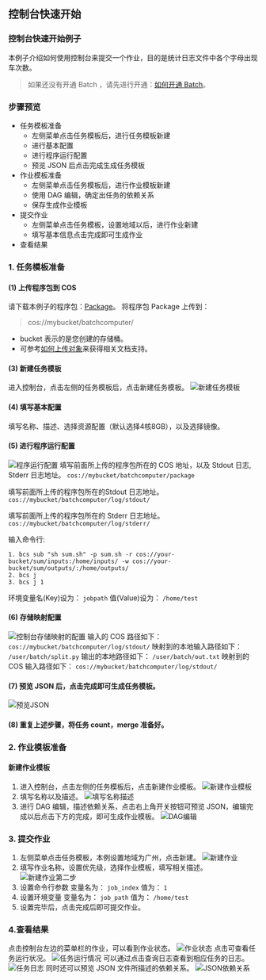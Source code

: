 ## 控制台快速开始
### 控制台快速开始例子
本例子介绍如何使用控制台来提交一个作业，目的是统计日志文件中各个字母出现车次数。
> 如果还没有开通 Batch ，请先进行开通：[如何开通 Batch](
//cloud.tencent.com/document/product/599/10446?!preview&lang=cn)。 

### 步骤预览
* 任务模板准备
	* 左侧菜单点击任务模板后，进行任务模板新建
	* 进行基本配置
	* 进行程序运行配置
	* 预览 JSON 后点击完成生成任务模板
* 作业模板准备
	* 左侧菜单点击任务模板后，进行作业模板新建
	* 使用 DAG 编辑，确定出任务的依赖关系
	* 保存生成作业模板
* 提交作业
	* 左侧菜单点击任务模板，设置地域以后，进行作业新建
	* 填写基本信息点击完成即可生成作业
* 查看结果

### 1. 任务模板准备
#### (1) 上传程序包到 COS
请下载本例子的程序包：[Package]()。
将程序包 Package 上传到：
> cos://mybucket/batchcomputer/

* bucket 表示的是您创建的存储桶。
* 可参考[如何上传对象](//cloud.tencent.com/document/product/436/6255?!preview&lang=cn)来获得相关文档支持。

#### (3) 新建任务模板
进入控制台，点击左侧的任务模板后，点击新建任务模板。
![新建任务模板](https://mc.qcloudimg.com/static/img/df69a02f188bc101b2f758170a1e8477/image.jpg)
#### (4) 填写基本配置
填写名称、描述、选择资源配置（默认选择4核8GB），以及选择镜像。
#### (5) 进行程序运行配置
![程序运行配置](https://mc.qcloudimg.com/static/img/eddc5bcb4a52494e46fcd5b827865a60/image.jpg)
填写前面所上传的程序包所在的 COS 地址，以及 Stdout 日志, Stderr 日志地址。
`cos://mybucket/batchcomputer/package`

填写前面所上传的程序包所在的Stdout 日志地址。
`cos://mybucket/batchcomputer/log/stdout/`

填写前面所上传的程序包所在的 Stderr 日志地址。
`cos://mybucket/batchcomputer/log/stderr/`

输入命令行:

```
1. bcs sub "sh sum.sh" -p sum.sh -r cos://your-bucket/sum/inputs:/home/inputs/ -w cos://your-bucket/sum/outputs/:/home/outputs/
2. bcs j
3. bcs j 1
```
环境变量名(Key)设为：
`jobpath`
值(Value)设为：
`/home/test`
#### (6) 存储映射配置
![控制台存储映射的配置](https://mc.qcloudimg.com/static/img/7fcf46d6ee21e66e6bda8c91031bad73/image.jpg)
输入的 COS 路径如下：
`cos://mybucket/batchcomputer/log/stdout/`
映射到的本地输入路径如下：
`/user/batch/split.py`
输出的本地路径如下：
`/user/batch/out.txt`
映射到的 COS 输入路径如下：
`cos://mybucket/batchcomputer/log/stdout/`
#### (7) 预览 JSON 后，点击完成即可生成任务模板。
![预览JSON](https://mc.qcloudimg.com/static/img/4f341aaa4d238d33b4ed1491ab30a1ab/image.jpg)
#### (8) 重复上述步骤，将任务 count，merge 准备好。
### 2. 作业模板准备
####  新建作业模板
1. 进入控制台，点击左侧的任务模板后，点击新建作业模板。
![新建作业模板](https://mc.qcloudimg.com/static/img/9298592238775f9056d10da962ada6d8/image.jpg)
2. 填写名称以及描述。
![填写名称描述](https://mc.qcloudimg.com/static/img/c50631771d62d29595f73be659c176a9/image.jpg)
3. 进行 DAG 编辑，描述依赖关系，点击右上角开关按钮可预览 JSON，编辑完成以后点击下方的完成，即可生成作业模板。
![DAG编辑](https://mc.qcloudimg.com/static/img/8df1f260b80689858dbf550d457fac35/image.jpg)

### 3. 提交作业
1. 左侧菜单点击任务模板，本例设置地域为广州，点击新建。
![新建作业](https://mc.qcloudimg.com/static/img/812754c18259ef74ef2f71cd31b1e9d5/image.jpg)
2. 填写作业名称，设置优先级，选择作业模板，填写相关描述。
![新建作业第二步](https://mc.qcloudimg.com/static/img/785eaa5fe4cd36d1fd1de8c2dbc508e1/image.jpg)
3. 设置命令行参数
变量名为：
`job_index`
值为：
`1`
4. 设置环境变量
变量名为：
`job_path`
值为：
`/home/test`
5. 设置完毕后，点击完成后即可提交作业。

### 4.查看结果
点击控制台左边的菜单栏的作业，可以看到作业状态。
![作业状态](https://mc.qcloudimg.com/static/img/75f1746258e9eacd2faee88143534bb2/image.jpg)
点击可查看任务运行状况。
![任务运行情况](https://mc.qcloudimg.com/static/img/dc9f320cbe792eba5613f2d91d7ac08c/image.jpg)
可以通过点击查询日志查看到相应任务的日志。
![任务日志](https://mc.qcloudimg.com/static/img/f580dd5200edff7a78932ce6a8e74d7e/image.jpg)
同时还可以预览 JSON 文件所描述的依赖关系。
![JSON依赖关系](https://mc.qcloudimg.com/static/img/de4b50923ca8851cb42ed9fad3efe24e/image.jpg)